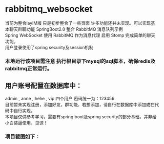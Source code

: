 # rabbitmq_websocket 
当前为整合layIM版  只是初步整合了一些页面 许多功能还并未实现。可以实现基本聊天群聊功能
SpringBoot2.0 整合 RabbitMQ 消息队列示例  
Spring WebSocket 使用 RabbitMQ 作为消息代理 启用 Stomp 完成简单的聊天功能。  
用户登录使用了spring security及session机制  
### 本地运行该项目需注意 执行根目录下mysql的sql脚本，确保redis及rabbitmq正常运行。
## 用户账号配置在数据库中：  
admin , anne , hehe , vip  四个用户  密码统一为：123456  
目前暂未实现注册，添加好友，群功能，若想添加，请自行在数据库中添加或在代码中自行实现。  
本项目仅供参考学习，需要有spring boot及spring security的部分基础，并非给小白装逼使用，见谅！
### 项目截图如下：